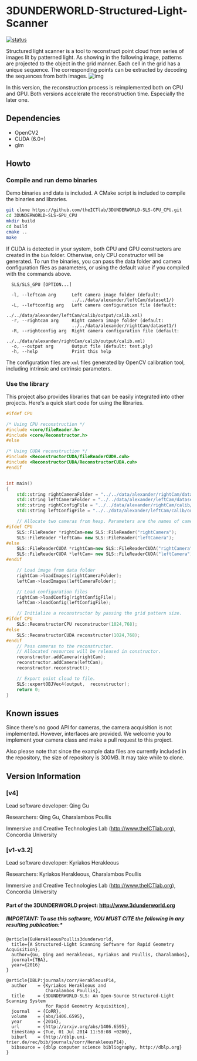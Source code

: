 # 3DUNDERWORLD-Structured-Light-Scanner
[![status](http://joss.theoj.org/papers/4329bcbc7bba33961a5e749dcacb995b/status.svg)](http://joss.theoj.org/papers/4329bcbc7bba33961a5e749dcacb995b)

Structured light scanner is a tool to reconstruct point cloud from series of images lit by patterned light. As showing in the following image, patterns are projected to the object in the grid manner. Each cell in the grid has a unique sequence. The corresponding points can be extracted by decoding the sequences from both images.
![img](https://raw.githubusercontent.com/theICTlab/3DUNDERWORLD-SLS-GPU_CPU/dev/screenshots/flow.png)

In this version, the reconstruction process is reimplemented both on CPU and GPU. Both versions accelerate the reconstruction time. Especially the later one. 

## Dependencies
* OpenCV2
* CUDA (6.0+)
* glm

## Howto
### Compile and run demo binaries
Demo binaries and data is included.  A CMake script is included to compile the binaries and libraries. 
```bash
git clone https://github.com/theICTlab/3DUNDERWORLD-SLS-GPU_CPU.git
cd 3DUNDERWORLD-SLS-GPU_CPU
mkdir build
cd build
cmake ..
make
```
If CUDA is detected in your system, both CPU and GPU constructors are created in the `bin` folder. Otherwise, only CPU constructor will be generated. To run the binaries, you can pass the data folder and camera configuration files as parameters, or using the default value if you compiled with the commands above.
```
  SLS/SLS_GPU [OPTION...]

  -l, --leftcam arg      Left camera image folder (default:
                         ../../data/alexander/leftCam/dataset1/)
  -L, --leftconfig arg   Left camera configuration file (default:
                         ../../data/alexander/leftCam/calib/output/calib.xml)
  -r, --rightcam arg     Right camera image folder (default:
                         ../../data/alexander/rightCam/dataset1/)
  -R, --rightconfig arg  Right camera configuration file (default:
                         ../../data/alexander/rightCam/calib/output/calib.xml)
  -o, --output arg       Output file (default: test.ply)
  -h, --help             Print this help
```
The configuration files are `xml` files generated by OpenCV calibration tool, including intrinsic and extrinsic parameters. 

### Use the library

This project also provides libraries that can be easily integrated into other projects. Here's a quick start code for using the libraries.

```C++
#ifdef CPU

/* Using CPU reconstruction */
#include <core/fileReader.h>
#include <core/Reconstructor.h>
#else

/* Using CUDA reconstruction */
#include <ReconstructorCUDA/fileReaderCUDA.cuh>
#include <ReconstructorCUDA/ReconstructorCUDA.cuh>
#endif


int main()
{
    std::string rightCameraFolder = "../../data/alexander/rightCam/dataset1/"
    std::string leftCameraFolder = "../../data/alexander/leftCam/dataset1/"
    std::string rightConfigFile = "../../data/alexander/rightCam/calib/output/calib.xml"
    std::string leftConfigFile = "../../data/alexander/leftCam/calib/output/calib.xml"

    // Allocate two cameras from heap. Parameters are the names of cameras. 
#ifdef CPU
    SLS::FileReader *rightCam=new SLS::FileReader("rightCamera");
    SLS::FileReader *leftCam= new SLS::FileReader("leftCamera");
#else
    SLS::FileReaderCUDA *rightCam=new SLS::FileReaderCUDA("rightCamera");
    SLS::FileReaderCUDA *leftCam= new SLS::FileReaderCUDA("leftCamera");
#endif

    // Load image from data folder
    rightCam->loadImages(rightCameraFolder);
    leftCam->loadImages(leftCameraFolder);

    // Load configuration files
    rightCam->loadConfig(rightConfigFile);
    leftCam->loadConfig(leftConfigFile);

    // Initialize a reconstructor by passing the grid pattern size. 
#ifdef CPU
    SLS::ReconstructorCPU reconstructor(1024,768);
#else
    SLS::ReconstructorCUDA reconstructor(1024,768);
#endif
    // Pass cameras to the reconstructor.
    // Allocated resources will be released in constructor.
    reconstructor.addCamera(rightCam);
    reconstructor.addCamera(leftCam);
    reconstructor.reconstruct();

    // Export point cloud to file.
    SLS::exportOBJVec4(output,  reconstructor);
    return 0;
}
```

## Known issues

Since there's no good API for cameras, the camera acquisition is not implemented. However, interfaces are provided.
We welcome you to implement your camera class and make a pull request to this project.

Also please note that since the example data files are currently included in the repository, the size of repository is 300MB. It may take while to clone. 

## Version Information

### [v4] 
Lead software developer: Qing Gu
     
Researchers: Qing Gu, Charalambos Poullis
     
Immersive and Creative Technologies Lab (http://www.theICTlab.org), Concordia University

### [v1-v3.2] 

Lead software developer: Kyriakos Herakleous

Researchers: Kyriakos Herakleous, Charalambos Poullis

Immersive and Creative Technologies Lab (http://www.theICTlab.org), Concordia University


#### Part of the 3DUNDERWORLD project: http://www.3dunderworld.org

##### IMPORTANT: To use this software, YOU MUST CITE the following in any resulting publication:*

```
@article{GuHerakleousPoullis3dunderworld,
  title={A Structured-Light Scanning Software for Rapid Geometry Acquisition},
  author={Gu, Qing and Herakleous, Kyriakos and Poullis, Charalambos},
  journal={TBA},
  year={2016}
}

@article{DBLP:journals/corr/HerakleousP14,
  author    = {Kyriakos Herakleous and
               Charalambos Poullis},
  title     = {3DUNDERWORLD-SLS: An Open-Source Structured-Light Scanning System
               for Rapid Geometry Acquisition},
  journal   = {CoRR},
  volume    = {abs/1406.6595},
  year      = {2014},
  url       = {http://arxiv.org/abs/1406.6595},
  timestamp = {Tue, 01 Jul 2014 11:58:08 +0200},
  biburl    = {http://dblp.uni-trier.de/rec/bib/journals/corr/HerakleousP14},
  bibsource = {dblp computer science bibliography, http://dblp.org}
}
```
